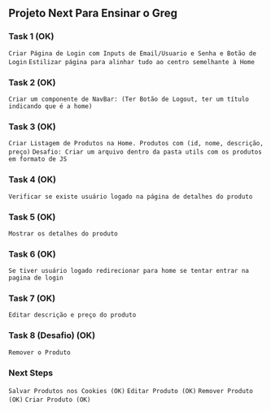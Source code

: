 ## Projeto Next Para Ensinar o Greg

### Task 1 (OK)
`Criar Página de Login com Inputs de Email/Usuario e Senha e Botão de Login`
`Estilizar página para alinhar tudo ao centro semelhante à Home`

### Task 2 (OK)
`Criar um componente de NavBar: (Ter Botão de Logout, ter um título indicando que é a home)`

### Task 3 (OK)
`Criar Listagem de Produtos na Home. Produtos com (id, nome, descrição, preço)`
`Desafio: Criar um arquivo dentro da pasta utils com os produtos em formato de JS`

### Task 4 (OK)
`Verificar se existe usuário logado na página de detalhes do produto`

### Task 5 (OK)
`Mostrar os detalhes do produto`

### Task 6 (OK)
`Se tiver usuário logado redirecionar para home se tentar entrar na pagina de login`

### Task 7 (OK)
`Editar descrição e preço do produto`

### Task 8 (Desafio) (OK)
`Remover o Produto`

### Next Steps
`Salvar Produtos nos Cookies (OK)`
`Editar Produto (OK)`
`Remover Produto (OK)`
`Criar Produto (OK)`
